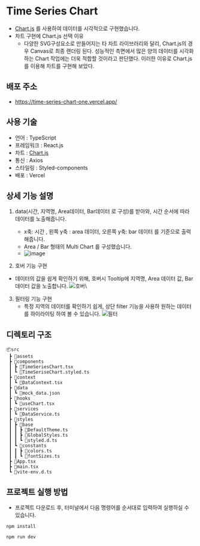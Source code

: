 # Time Series Chart

- [Chart.js](https://www.chartjs.org/) 를 사용하여 데이터를 시각적으로 구현했습니다.
- 차트 구현에 Chart.js 선택 이유
   - 다양한 SVG구성요소로 만들어지는 타 차트 라이브러리와 달리, Chart.js의 경우 Canvas로 최종 랜더링 된다. 성능적인 측면에서 많은 양의 데이터를 시각화 하는 Chart 작업에는 더욱 적합할 것이라고 판단했다. 이러한 이유로 Chart.js 를 이용해 차트를 구현해 보았다.

## 배포 주소

- https://time-series-chart-one.vercel.app/

## 사용 기술

- 언어 : TypeScript
- 프레임워크 : React.js
- 차트 : [Chart.js](https://www.chartjs.org/)
- 통신 : Axios
- 스타일링 : Styled-components
- 배포 : Vercel
 
## 상세 기능 설명

1. data(시간, 지역명, Area데이터, Bar데이터 로 구성)를 받아와, 시간 순서에 따라 데이터를 노출해줍니다.
   - x축: 시간 , 왼쪽 y축 : area 데이터, 오른쪽 y축: bar 데이터 를 기준으로 출력해줍니다. 
   - Area / Bar 형태의 Multi Chart 를 구성했습니다.
   - ![image](https://github.com/JangHyunjeong/time-series-chart/assets/85441226/7f096f99-dd67-453b-b08a-8bb1867936a3)
 
 2. 호버 기능 구현
   - 데이터의 값을 쉽게 확인하기 위해, 호버시 Tooltip에 지역명, Area 데이터 값, Bar 데이터 값을 노출합니다.
   ![호버](https://github.com/JangHyunjeong/time-series-chart/assets/85441226/dcbbec0e-d7af-460c-9e3d-48d0f1a8f024)\

3. 필터링 기능 구현
   - 특정 지역의 데이터를 확인하기 쉽게, 상단 filter 기능을 사용하 원하는 데이터를 하이라이팅 하여 볼 수 있습니다.
   ![필터](https://github.com/JangHyunjeong/time-series-chart/assets/85441226/5533bb9e-1df0-4bba-a35c-0204571ba5ad)

 

## 디렉토리 구조

```
📦src
 ┣ 📂assets
 ┣ 📂components
 ┃ ┣ 📜TimeSeriesChart.tsx
 ┃ ┗ 📜TimeSeriseChart.styled.ts
 ┣ 📂context
 ┃ ┗ 📜DataContext.tsx
 ┣ 📂data
 ┃ ┗ 📜mock_data.json
 ┣ 📂hooks
 ┃ ┗ 📜useChart.tsx
 ┣ 📂services
 ┃ ┗ 📜DataService.ts
 ┣ 📂styles
 ┃ ┣ 📂base
 ┃ ┃ ┣ 📜DefaultTheme.ts
 ┃ ┃ ┣ 📜GlobalStyles.ts
 ┃ ┃ ┗ 📜styled.d.ts
 ┃ ┗ 📂constants
 ┃ ┃ ┣ 📜colors.ts
 ┃ ┃ ┗ 📜fontSizes.ts
 ┣ 📜App.tsx
 ┣ 📜main.tsx
 ┗ 📜vite-env.d.ts
```

## 프로젝트 실행 방법

- 프로젝트 다운로드 후, 터미널에서 다음 명령어를 순서대로 입력하여 실행하실 수 있습니다.

```
npm install
```

```
npm run dev
```
